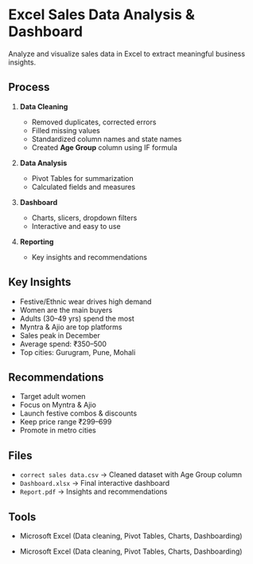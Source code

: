 # Excel Sales Data Analysis & Dashboard

Analyze and visualize sales data in Excel to extract meaningful business insights.

## Process

1. **Data Cleaning**
   - Removed duplicates, corrected errors
   - Filled missing values
   - Standardized column names and state names
   - Created **Age Group** column using IF formula

2. **Data Analysis**
   - Pivot Tables for summarization
   - Calculated fields and measures

3. **Dashboard**
   - Charts, slicers, dropdown filters
   - Interactive and easy to use

4. **Reporting**
   - Key insights and recommendations

## Key Insights

- Festive/Ethnic wear drives high demand  
- Women are the main buyers  
- Adults (30–49 yrs) spend the most  
- Myntra & Ajio are top platforms  
- Sales peak in December  
- Average spend: ₹350–500  
- Top cities: Gurugram, Pune, Mohali  

## Recommendations

- Target adult women  
- Focus on Myntra & Ajio  
- Launch festive combos & discounts  
- Keep price range ₹299–699  
- Promote in metro cities  

## Files

- `correct sales data.csv` → Cleaned dataset with Age Group column  
- `Dashboard.xlsx` → Final interactive dashboard  
- `Report.pdf` → Insights and recommendations  

## Tools

- Microsoft Excel (Data cleaning, Pivot Tables, Charts, Dashboarding)

- Microsoft Excel (Data cleaning, Pivot Tables, Charts, Dashboarding)
